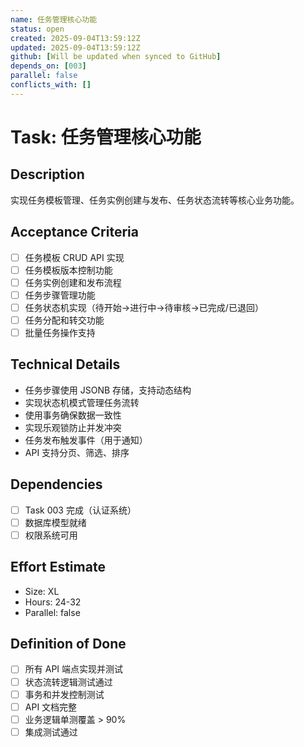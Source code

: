 ```yaml
---
name: 任务管理核心功能
status: open
created: 2025-09-04T13:59:12Z
updated: 2025-09-04T13:59:12Z
github: [Will be updated when synced to GitHub]
depends_on: [003]
parallel: false
conflicts_with: []
---
```


# Task: 任务管理核心功能

## Description
实现任务模板管理、任务实例创建与发布、任务状态流转等核心业务功能。

## Acceptance Criteria
- [ ] 任务模板 CRUD API 实现
- [ ] 任务模板版本控制功能
- [ ] 任务实例创建和发布流程
- [ ] 任务步骤管理功能
- [ ] 任务状态机实现（待开始→进行中→待审核→已完成/已退回）
- [ ] 任务分配和转交功能
- [ ] 批量任务操作支持

## Technical Details
- 任务步骤使用 JSONB 存储，支持动态结构
- 实现状态机模式管理任务流转
- 使用事务确保数据一致性
- 实现乐观锁防止并发冲突
- 任务发布触发事件（用于通知）
- API 支持分页、筛选、排序

## Dependencies
- [ ] Task 003 完成（认证系统）
- [ ] 数据库模型就绪
- [ ] 权限系统可用

## Effort Estimate
- Size: XL
- Hours: 24-32
- Parallel: false

## Definition of Done
- [ ] 所有 API 端点实现并测试
- [ ] 状态流转逻辑测试通过
- [ ] 事务和并发控制测试
- [ ] API 文档完整
- [ ] 业务逻辑单测覆盖 > 90%
- [ ] 集成测试通过